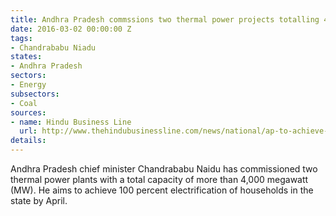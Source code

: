 ```yaml
---
title: Andhra Pradesh commssions two thermal power projects totalling 4000 MW
date: 2016-03-02 00:00:00 Z
tags:
- Chandrababu Niadu
states:
- Andhra Pradesh
sectors:
- Energy
subsectors:
- Coal
sources:
- name: Hindu Business Line
  url: http://www.thehindubusinessline.com/news/national/ap-to-achieve-full-electrification-by-april-this-year-says-naidu/article8289782.ece
details: 
---
```


Andhra Pradesh chief minister Chandrababu Naidu has commissioned two thermal power plants with a total capacity of more than 4,000 megawatt (MW). He aims to achieve 100 percent electrification of households in the state by April.

